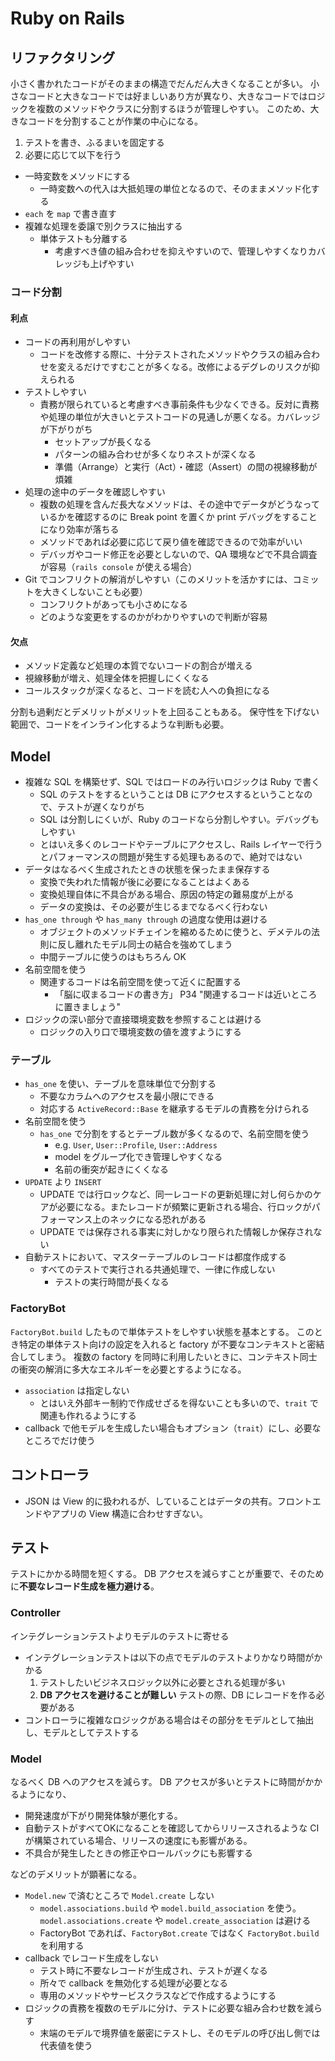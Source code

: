 Ruby on Rails
=============

## リファクタリング

小さく書かれたコードがそのままの構造でだんだん大きくなることが多い。
小さなコードと大きなコードでは好ましいあり方が異なり、大きなコードではロジックを複数のメソッドやクラスに分割するほうが管理しやすい。
このため、大きなコードを分割することが作業の中心になる。

1. テストを書き、ふるまいを固定する
2. 必要に応じて以下を行う
  * 一時変数をメソッドにする
    + 一時変数への代入は大抵処理の単位となるので、そのままメソッド化する
  * `each` を `map` で書き直す
  * 複雑な処理を委譲で別クラスに抽出する
    + 単体テストも分離する
      - 考慮すべき値の組み合わせを抑えやすいので、管理しやすくなりカバレッジも上げやすい

### コード分割

#### 利点

* コードの再利用がしやすい
  + コードを改修する際に、十分テストされたメソッドやクラスの組み合わせを変えるだけですむことが多くなる。改修によるデグレのリスクが抑えられる
* テストしやすい
  + 責務が限られていると考慮すべき事前条件も少なくできる。反対に責務や処理の単位が大きいとテストコードの見通しが悪くなる。カバレッジが下がりがち
    * セットアップが長くなる
    * パターンの組み合わせが多くなりネストが深くなる
    * 準備（Arrange）と実行（Act）・確認（Assert）の間の視線移動が煩雑
* 処理の途中のデータを確認しやすい
  + 複数の処理を含んだ長大なメソッドは、その途中でデータがどうなっているかを確認するのに Break point を置くか print デバッグをすることになり効率が落ちる
  + メソッドであれば必要に応じて戻り値を確認できるので効率がいい
  + デバッガやコード修正を必要としないので、QA 環境などで不具合調査が容易（`rails console` が使える場合）
* Git でコンフリクトの解消がしやすい（このメリットを活かすには、コミットを大きくしないことも必要）
  + コンフリクトがあっても小さめになる
  + どのような変更をするのかがわかりやすいので判断が容易

#### 欠点

* メソッド定義など処理の本質でないコードの割合が増える
* 視線移動が増え、処理全体を把握しにくくなる
* コールスタックが深くなると、コードを読む人への負担になる

分割も過剰だとデメリットがメリットを上回ることもある。
保守性を下げない範囲で、コードをインライン化するような判断も必要。

## Model

* 複雑な SQL を構築せず、SQL ではロードのみ行いロジックは Ruby で書く
  + SQL のテストをするということは DB にアクセスするということなので、テストが遅くなりがち
  + SQL は分割しにくいが、Ruby のコードなら分割しやすい。デバッグもしやすい
  + とはいえ多くのレコードやテーブルにアクセスし、Rails レイヤーで行うとパフォーマンスの問題が発生する処理もあるので、絶対ではない
* データはなるべく生成されたときの状態を保ったまま保存する
  + 変換で失われた情報が後に必要になることはよくある
  + 変換処理自体に不具合がある場合、原因の特定の難易度が上がる
  + データの変換は、その必要が生じるまでなるべく行わない
* `has_one through` や `has_many through` の過度な使用は避ける
  + オブジェクトのメソッドチェインを縮めるために使うと、デメテルの法則に反し離れたモデル同士の結合を強めてしまう
  + 中間テーブルに使うのはもちろん OK
* 名前空間を使う
  * 関連するコードは名前空間を使って近くに配置する
    * 「脳に収まるコードの書き方」 P34 "関連するコードは近いところに置きましょう"
* ロジックの深い部分で直接環境変数を参照することは避ける
  * ロジックの入り口で環境変数の値を渡すようにする

### テーブル

* `has_one` を使い、テーブルを意味単位で分割する
  + 不要なカラムへのアクセスを最小限にできる
  + 対応する `ActiveRecord::Base` を継承するモデルの責務を分けられる
* 名前空間を使う
  + `has_one` で分割をするとテーブル数が多くなるので、名前空間を使う
    - e.g. `User`, `User::Profile`, `User::Address`
    - model をグループ化でき管理しやすくなる
    - 名前の衝突が起きにくくなる
* `UPDATE` より `INSERT`
  + UPDATE では行ロックなど、同一レコードの更新処理に対し何らかのケアが必要になる。またレコードが頻繁に更新される場合、行ロックがパフォーマンス上のネックになる恐れがある
  + UPDATE では保存される事実に対しかなり限られた情報しか保存されない
* 自動テストにおいて、マスターテーブルのレコードは都度作成する
  + すべてのテストで実行される共通処理で、一律に作成しない
    - テストの実行時間が長くなる

### FactoryBot

`FactoryBot.build` したもので単体テストをしやすい状態を基本とする。
このとき特定の単体テスト向けの設定を入れると factory が不要なコンテキストと密結合してしまう。
複数の factory を同時に利用したいときに、コンテキスト同士の衝突の解消に多大なエネルギーを必要とするようになる。

* `association` は指定しない
  + とはいえ外部キー制約で作成せざるを得ないことも多いので、`trait` で関連も作れるようにする
* callback で他モデルを生成したい場合もオプション（`trait`）にし、必要なところでだけ使う

## コントローラ

* JSON は View 的に扱われるが、していることはデータの共有。フロントエンドやアプリの View 構造に合わせすぎない。

## テスト

テストにかかる時間を短くする。
DB アクセスを減らすことが重要で、そのために**不要なレコード生成を極力避ける**。

### Controller

インテグレーションテストよりモデルのテストに寄せる

* インテグレーションテストは以下の点でモデルのテストよりかなり時間がかかる
  1. テストしたいビジネスロジック以外に必要とされる処理が多い
  2. **DB アクセスを避けることが難しい**
     テストの際、DB にレコードを作る必要がある
* コントローラに複雑なロジックがある場合はその部分をモデルとして抽出し、モデルとしてテストする

### Model

なるべく DB へのアクセスを減らす。
DB アクセスが多いとテストに時間がかかるようになり、

* 開発速度が下がり開発体験が悪化する。
* 自動テストがすべてOKになることを確認してからリリースされるような CI が構築されている場合、リリースの速度にも影響がある。
* 不具合が発生したときの修正やロールバックにも影響する

などのデメリットが顕著になる。

* `Model.new` で済むところで `Model.create` しない
  - `model.associations.build` や `model.build_association` を使う。`model.associations.create` や `model.create_association` は避ける
  - FactoryBot であれば、`FactoryBot.create` ではなく `FactoryBot.build` を利用する
* callback でレコード生成をしない
  + テスト時に不要なレコードが生成され、テストが遅くなる
  + 所々で callback を無効化する処理が必要となる
  + 専用のメソッドやサービスクラスなどで作成するようにする
* ロジックの責務を複数のモデルに分け、テストに必要な組み合わせ数を減らす
  + 末端のモデルで境界値を厳密にテストし、そのモデルの呼び出し側では代表値を使う


